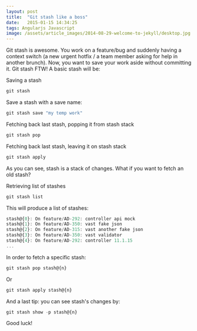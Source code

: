 ```yaml
---
layout: post
title:  "Git stash like a boss"
date:   2015-01-15 14:34:25
tags: Angularjs Javascript
image: /assets/article_images/2014-08-29-welcome-to-jekyll/desktop.jpg
---
```


Git stash is awesome. You work on a feature/bug and suddenly having a context switch  (a new urgent hotfix / a team member asking for help in another brunch). Now, you want to save your work aside without committing it.
Git stash FTW!
A basic stash will be:

Saving a stash
```javascript
git stash
```
Save a stash with a save name:

```javascript
git stash save "my temp work"
```
Fetching back last stash, popping it from stash stack

```javascript
git stash pop
```
Fetching back last stash, leaving it on stash stack

```javascript
git stash apply
```
As you can see, stash is a stack of changes. What if you want to fetch an old stash?

Retrieving list of stashes

```javascript
git stash list
```
This will produce a list of stashes:

```javascript
stash@{0}: On feature/AD-292: controller api mock
stash@{1}: On feature/AD-350: vast fake json
stash@{2}: On feature/AD-315: vast another fake json
stash@{3}: On feature/AD-350: vast validator
stash@{4}: On feature/AD-292: controller 11.1.15
...
```
In order to fetch a specific stash:

```javascript
git stash pop stash@{n}
```
Or

```javascript
git stash apply stash@{n} 
```
And a last tip: you can see stash's changes by:

```javascript
git stash show -p stash@{n}
```
Good luck!


[jekyll]:      http://jekyllrb.com
[jekyll-gh]:   https://github.com/jekyll/jekyll
[jekyll-help]: https://github.com/jekyll/jekyll-help
